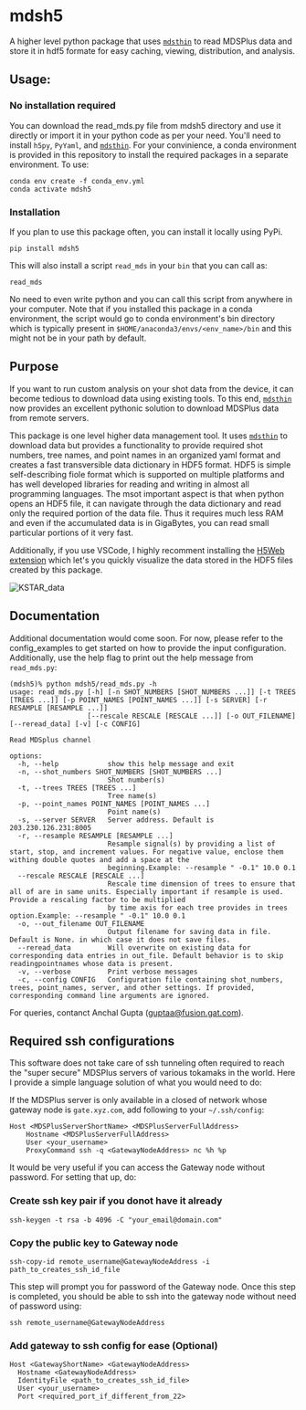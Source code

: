 # mdsh5
A higher level python package that uses [`mdsthin`](https://github.com/MDSplus/mdsthin) to read MDSPlus data and store it in hdf5 formate for easy caching, viewing, distribution, and analysis.

## Usage:


### No installation required
You can download the read_mds.py file from mdsh5 directory and use it directly or import it in your python code as per your need. You'll need to install `h5py`, `PyYaml`, and [`mdsthin`](https://github.com/MDSplus/mdsthin). For your convinience, a conda environment is provided in this repository to install the required packages in a separate environment. To use:

```
conda env create -f conda_env.yml
conda activate mdsh5
```

### Installation
If you plan to use this package often, you can install it locally using PyPi.
```
pip install mdsh5
```
This will also install a script `read_mds` in your `bin` that you can call as:
```
read_mds
```
No need to even write python and you can call this script from anywhere in your computer. Note that if you installed this package in a conda environment, the script would go to conda environment's bin directory which is typically present in `$HOME/anaconda3/envs/<env_name>/bin` and this might not be in your path by default.

## Purpose

If you want to run custom analysis on your shot data from the device, it can become tedious to download data using existing tools. To this end, [`mdsthin`](https://github.com/MDSplus/mdsthin) now provides an excellent pythonic solution to download MDSPlus data
from remote servers.

This package is one level higher data management tool. It uses [`mdsthin`](https://github.com/MDSplus/mdsthin) to download data but provides a functionality to provide required shot numbers, tree names, and point names in an organized yaml format and creates a fast transversible data dictionary in HDF5 format. HDF5 is simple self-describing fiole format which is supported on multiple platforms and has well developed libraries for reading and writing in almost all programming languages. The msot important aspect is that when python opens an HDF5 file, it can navigate through the data dictionary and read only the required portion of the data file. Thus it requires much less RAM and even if the accumulated data is in GigaBytes, you can read small particular portions of it very fast.

Additionally, if you use VSCode, I highly recomment installing the [H5Web extension](https://marketplace.visualstudio.com/items?itemName=h5web.vscode-h5web) which let's you quickly visualize the data stored in the HDF5 files created by this package.

![KSTAR_data](H5WebExample.png)

## Documentation

Additional documentation would come soon. For now, please refer to the config_examples to get started on how to provide the input configuration. Additionally, use the help flag to print out the help message from `read_mds.py`:
```
(mdsh5)% python mdsh5/read_mds.py -h                          
usage: read_mds.py [-h] [-n SHOT_NUMBERS [SHOT_NUMBERS ...]] [-t TREES [TREES ...]] [-p POINT_NAMES [POINT_NAMES ...]] [-s SERVER] [-r RESAMPLE [RESAMPLE ...]]
                   [--rescale RESCALE [RESCALE ...]] [-o OUT_FILENAME] [--reread_data] [-v] [-c CONFIG]

Read MDSplus channel

options:
  -h, --help            show this help message and exit
  -n, --shot_numbers SHOT_NUMBERS [SHOT_NUMBERS ...]
                        Shot number(s)
  -t, --trees TREES [TREES ...]
                        Tree name(s)
  -p, --point_names POINT_NAMES [POINT_NAMES ...]
                        Point name(s)
  -s, --server SERVER   Server address. Default is 203.230.126.231:8005
  -r, --resample RESAMPLE [RESAMPLE ...]
                        Resample signal(s) by providing a list of start, stop, and increment values. For negative value, enclose them withing double quotes and add a space at the
                        beginning.Example: --resample " -0.1" 10.0 0.1
  --rescale RESCALE [RESCALE ...]
                        Rescale time dimension of trees to ensure that all of are in same units. Especially important if resample is used. Provide a rescaling factor to be multiplied
                        by time axis for each tree provides in trees option.Example: --resample " -0.1" 10.0 0.1
  -o, --out_filename OUT_FILENAME
                        Output filename for saving data in file. Default is None. in which case it does not save files.
  --reread_data         Will overwrite on existing data for corresponding data entries in out_file. Default behavior is to skip readingpointnames whose data is present.
  -v, --verbose         Print verbose messages
  -c, --config CONFIG   Configuration file containing shot_numbers, trees, point_names, server, and other settings. If provided, corresponding command line arguments are ignored.
```
For queries, contanct Anchal Gupta (guptaa@fusion.gat.com).

## Required ssh configurations

This software does not take care of ssh tunneling often required to reach the "super secure" MDSPlus servers of various tokamaks in the world. Here I provide a simple language solution of what you would need to do:

If the MDSPlus server is only available in a closed of network whose gateway node is `gate.xyz.com`, add following to your `~/.ssh/config`:

```
Host <MDSPlusServerShortName> <MDSPlusServerFullAddress>
	Hostname <MDSPlusServerFullAddress>
	User <your_username>
	ProxyCommand ssh -q <GatewayNodeAddress> nc %h %p
```

It would be very useful if you can access the Gateway node without password. For setting that up, do:

### Create ssh key pair if you donot have it already
```
ssh-keygen -t rsa -b 4096 -C "your_email@domain.com"
```

### Copy the public key to Gateway node
```
ssh-copy-id remote_username@GatewayNodeAddress -i path_to_creates_ssh_id_file
```
This step will prompt you for password of the Gateway node. Once this step is completed,
you should be able to ssh into the gateway node without need of password using:
```
ssh remote_username@GatewayNodeAddress
```

### Add gateway to ssh config for ease (Optional)
```
Host <GatewayShortName> <GatewayNodeAddress>
  Hostname <GatewayNodeAddress>
  IdentityFile <path_to_creates_ssh_id_file>
  User <your_username>
  Port <required_port_if_different_from_22>
```
